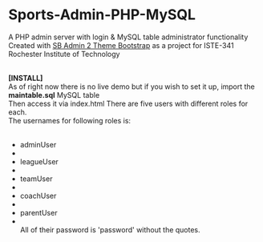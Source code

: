 # Sports-Admin-PHP-MySQL
A PHP admin server with login &amp; MySQL table administrator functionality<br/>
Created with <a href="https://startbootstrap.com/template-overviews/sb-admin-2/">SB Admin 2 Theme Bootstrap</a> as a project for ISTE-341 Rochester Institute of Technology<br/><br/>

<b>[INSTALL]</b><br/>
As of right now there is no live demo but if you wish to set it up, import the <b>maintable.sql</b> MySQL table<br/>
Then access it via index.html
There are five users with different roles for each.<br/>
The usernames for following roles is:<br/><br/>
<ul>
<li>adminUser<li/>
<li>leagueUser<li/>
<li>teamUser<li/>
<li>coachUser<li/>
<li>parentUser<li/><br/>
All of their password is 'password' without the quotes.
